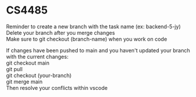 # CS4485
Reminder to create a new branch with the task name (ex: backend-5-jy) <br>
Delete your branch after you merge changes <br>
Make sure to git checkout (branch-name) when you work on code <br>

If changes have been pushed to main and you haven't updated your branch with the current changes: <br>
git checkout main <br>
git pull <br>
git checkout (your-branch) <br>
git merge main <br>
Then resolve your conflicts within vscode
